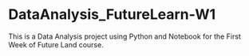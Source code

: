 # DataAnalysis_FutureLearn-W1
This is a Data Analysis project using Python and Notebook for the First Week of Future Land course.
